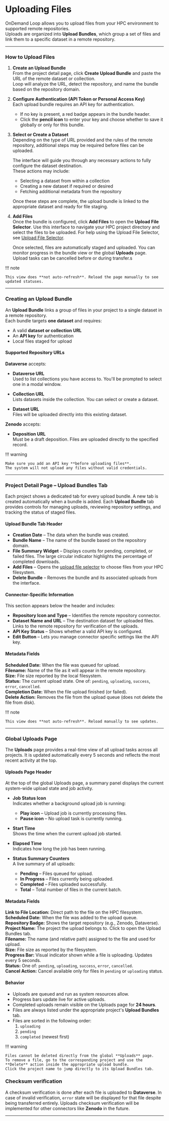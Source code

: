 # Uploading Files

OnDemand Loop allows you to upload files from your HPC environment to supported remote repositories.  
Uploads are organized into **Upload Bundles**, which group a set of files and link them to a specific dataset in a remote repository.

---

### How to Upload Files

1. **Create an Upload Bundle**  
   From the project detail page, click **Create Upload Bundle** and paste the URL of the remote dataset or collection.  
   Loop will analyze the URL, detect the repository, and name the bundle based on the repository domain.

2. **Configure Authentication (API Token or Personal Access Key)**  
   Each upload bundle requires an API key for authentication.
    - If no key is present, a red badge appears in the bundle header.
    - Click the **pencil icon** to enter your key and choose whether to save it globally or only for this bundle.

3. **Select or Create a Dataset**  
   Depending on the type of URL provided and the rules of the remote repository, additional steps may be required before files can be uploaded.

   The interface will guide you through any necessary actions to fully configure the dataset destination.  
   These actions may include:

   - Selecting a dataset from within a collection
   - Creating a new dataset if required or desired
   - Fetching additional metadata from the repository

   Once these steps are complete, the upload bundle is linked to the appropriate dataset and ready for file staging.

4. **Add Files**  
   Once the bundle is configured, click **Add Files** to open the **Upload File Selector**.
   Use this interface to navigate your HPC project directory and select the files to be uploaded.
   For help using the Upload File Selector, see [Upload File Selector](./upload_file_selector.md).

   Once selected, files are automatically staged and uploaded. You can monitor progress in the bundle view or the global **Uploads** page.  
   Upload tasks can be cancelled before or during transfer.s

!!! note

    This view does **not auto-refresh**. Reload the page manually to see updated statuses.

---

### Creating an Upload Bundle

An **Upload Bundle** links a group of files in your project to a single dataset in a remote repository.  
Each bundle targets **one dataset** and requires:

- A valid **dataset or collection URL**
- An **API key** for authentication
- Local files staged for upload

#### Supported Repository URLs

**Dataverse** accepts:

- **Dataverse URL**  
  Used to list collections you have access to. You'll be prompted to select one in a modal window.

- **Collection URL**  
  Lists datasets inside the collection. You can select or create a dataset.

- **Dataset URL**  
  Files will be uploaded directly into this existing dataset.

**Zenodo** accepts:

- **Deposition URL**  
  Must be a draft deposition. Files are uploaded directly to the specified record.

!!! warning

    Make sure you add an API key **before uploading files**.
    The system will not upload any files without valid credentials.

---

### Project Detail Page – Upload Bundles Tab
Each project shows a dedicated tab for every upload bundle. A new tab is created automatically when a bundle is added.
Each **Upload Bundle** tab provides controls for managing uploads, reviewing repository settings, and tracking the status of staged files.

#### Upload Bundle Tab Header
- **Creation Date** – The data when the bundle was created.
- **Bundle Name** – The name of the bundle based on the repository domain.
- **File Summary Widget** – Displays counts for pending, completed, or failed files. The large circular indicator highlights the percentage of completed downloads.
- **Add Files** – Opens the [upload file selector](./upload_file_selector.md) to choose files from your HPC filesystem.
- **Delete Bundle** – Removes the bundle and its associated uploads from the interface.

#### Connector-Specific Information
This section appears below the header and includes:

- **Repository Icon and Type** – Identifies the remote repository connector.
- **Dataset Name and URL** – The destination dataset for uploaded files. Links to the remote repository for verification of the uploads.
- **API Key Status** – Shows whether a valid API key is configured.
- **Edit Button** – Lets you manage connector specific settings like the API key.

#### Metadata Fields
**Scheduled Date:** When the file was queued for upload.  
**Filename:** Name of the file as it will appear in the remote repository.  
**Size:** File size reported by the local filesystem.  
**Status:** The current upload state. One of: `pending`, `uploading`, `success`, `error`, `cancelled`.  
**Completion Date:** When the file upload finished (or failed).  
**Delete Action:** Removes the file from the upload queue (does not delete the file from disk).

!!! note

    This view does **not auto-refresh**. Reload manually to see updates.

---

### Global Uploads Page
The **Uploads** page provides a real-time view of all upload tasks across all projects.
It is updated automatically every 5 seconds and reflects the most recent activity at the top.

#### Uploads Page Header
At the top of the global Uploads page, a summary panel displays the current system-wide upload state and job activity.

- **Job Status Icon**  
  Indicates whether a background upload job is running:
    - **Play icon** – Upload job is currently processing files.
    - **Pause icon** – No upload task is currently running.

- **Start Time**  
  Shows the time when the current upload job started.

- **Elapsed Time**  
  Indicates how long the job has been running.

- **Status Summary Counters**  
  A live summary of all uploads:
    - **Pending** – Files queued for upload.
    - **In Progress** – Files currently being uploaded.
    - **Completed** – Files uploaded successfully.
    - **Total** – Total number of files in the current batch.

#### Metadata Fields

**Link to File Location:** Direct path to the file on the HPC filesystem.  
**Scheduled Date:** When the file was added to the upload queue.  
**Repository Badge:** Shows the target repository (e.g., Zenodo, Dataverse).  
**Project Name:** The project the upload belongs to. Click to open the Upload Bundles tab.  
**Filename:** The name (and relative path) assigned to the file and used for upload.  
**Size:** File size as reported by the filesystem.  
**Progress Bar:** Visual indicator shown while a file is uploading. Updates every 5 seconds.  
**Status:** One of: `pending`, `uploading`, `success`, `error`, `cancelled`.  
**Cancel Action:** Cancel available only for files in `pending` or `uploading` status.  

#### Behavior

- Uploads are queued and run as system resources allow.
- Progress bars update live for active uploads.
- Completed uploads remain visible on the Uploads page for **24 hours**.
- Files are always listed under the appropriate project's **Upload Bundles** tab.
- Files are sorted in the following order:
    1. `uploading`
    2. `pending`
    3. `completed` (newest first)

!!! warning

    Files cannot be deleted directly from the global **Uploads** page. 
    To remove a file, go to the corresponding project and use the **Delete** action inside the appropriate upload bundle.
    Click the project name to jump directly to its Upload Bundles tab.

### Checksum verification

A checksum verification is done after each file is uploaded to **Dataverse**. In case of invalid verification, `error` state
will be displayed for that file despite being transferred entirely. Uploads checksum verification will be implemented for
other connectors like **Zenodo** in the future.

---